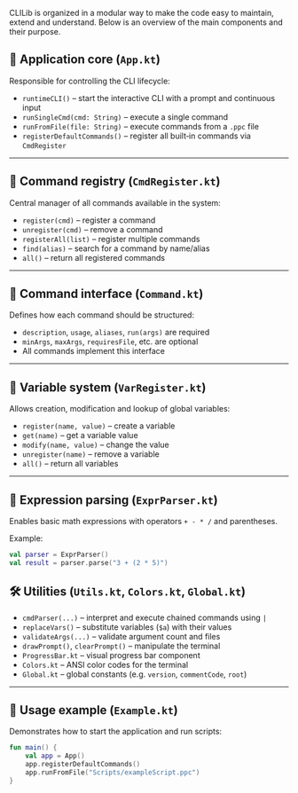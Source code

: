 CLILib is organized in a modular way to make the code easy to maintain, extend and understand. Below is an overview of the main components and their purpose.

## 🧠 Application core (`App.kt`)

Responsible for controlling the CLI lifecycle:

- `runtimeCLI()` – start the interactive CLI with a prompt and continuous input
- `runSingleCmd(cmd: String)` – execute a single command
- `runFromFile(file: String)` – execute commands from a `.ppc` file
- `registerDefaultCommands()` – register all built‑in commands via `CmdRegister`

---

## 🧩 Command registry (`CmdRegister.kt`)

Central manager of all commands available in the system:

- `register(cmd)` – register a command
- `unregister(cmd)` – remove a command
- `registerAll(list)` – register multiple commands
- `find(alias)` – search for a command by name/alias
- `all()` – return all registered commands

---

## 🔧 Command interface (`Command.kt`)

Defines how each command should be structured:

- `description`, `usage`, `aliases`, `run(args)` are required
- `minArgs`, `maxArgs`, `requiresFile`, etc. are optional
- All commands implement this interface

---

## 🧮 Variable system (`VarRegister.kt`)

Allows creation, modification and lookup of global variables:

- `register(name, value)` – create a variable
- `get(name)` – get a variable value
- `modify(name, value)` – change the value
- `unregister(name)` – remove a variable
- `all()` – return all variables

---

## 🧠 Expression parsing (`ExprParser.kt`)

Enables basic math expressions with operators `+ - * /` and parentheses.

Example:
```kotlin
val parser = ExprParser()
val result = parser.parse("3 + (2 * 5)")
```

## 🛠️ Utilities (`Utils.kt`, `Colors.kt`, `Global.kt`)

- `cmdParser(...)` – interpret and execute chained commands using `|`
- `replaceVars()` – substitute variables (`$a`) with their values
- `validateArgs(...)` – validate argument count and files
- `drawPrompt()`, `clearPrompt()` – manipulate the terminal
- `ProgressBar.kt` – visual progress bar component
- `Colors.kt` – ANSI color codes for the terminal
- `Global.kt` – global constants (e.g. `version`, `commentCode`, `root`)

---

## 📁 Usage example (`Example.kt`)

Demonstrates how to start the application and run scripts:

```kotlin
fun main() {
    val app = App()
    app.registerDefaultCommands()
    app.runFromFile("Scripts/exampleScript.ppc")
}
```
